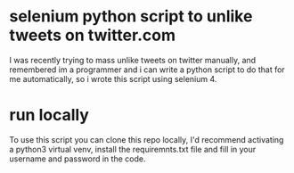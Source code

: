 

# selenium python  script to unlike tweets on twitter.com
I was recently trying to mass unlike tweets on twitter manually, and remembered im a programmer and i can write a python script to do that for me automatically, so i wrote this script using selenium 4.

# run locally
To use this script you can clone this repo locally, I'd recommend activating a python3 virtual venv, install the requiremnts.txt file and fill in your username and password in the code.